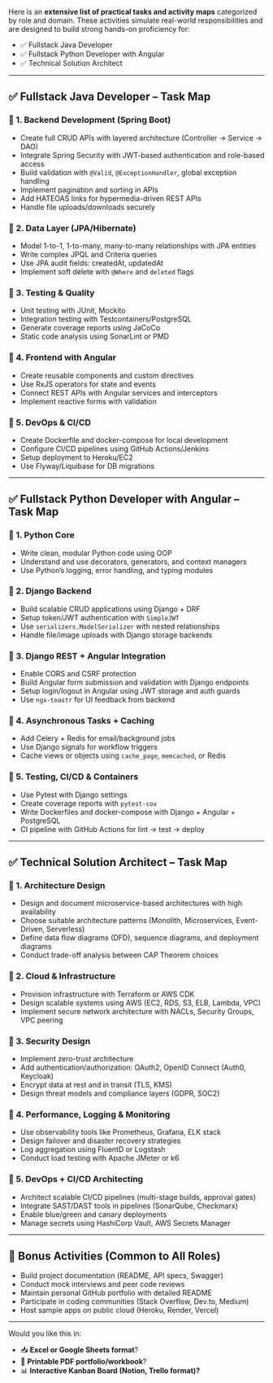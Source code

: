 Here is an **extensive list of practical tasks and activity maps** categorized by role and domain. These activities simulate real-world responsibilities and are designed to build strong hands-on proficiency for:

* ✅ Fullstack Java Developer
* ✅ Fullstack Python Developer with Angular
* ✅ Technical Solution Architect

---

## ✅ **Fullstack Java Developer – Task Map**

### 🔹 1. Backend Development (Spring Boot)

* Create full CRUD APIs with layered architecture (Controller → Service → DAO)
* Integrate Spring Security with JWT-based authentication and role-based access
* Build validation with `@Valid`, `@ExceptionHandler`, global exception handling
* Implement pagination and sorting in APIs
* Add HATEOAS links for hypermedia-driven REST APIs
* Handle file uploads/downloads securely

### 🔹 2. Data Layer (JPA/Hibernate)

* Model 1-to-1, 1-to-many, many-to-many relationships with JPA entities
* Write complex JPQL and Criteria queries
* Use JPA audit fields: createdAt, updatedAt
* Implement soft delete with `@Where` and `deleted` flags

### 🔹 3. Testing & Quality

* Unit testing with JUnit, Mockito
* Integration testing with Testcontainers/PostgreSQL
* Generate coverage reports using JaCoCo
* Static code analysis using SonarLint or PMD

### 🔹 4. Frontend with Angular

* Create reusable components and custom directives
* Use RxJS operators for state and events
* Connect REST APIs with Angular services and interceptors
* Implement reactive forms with validation

### 🔹 5. DevOps & CI/CD

* Create Dockerfile and docker-compose for local development
* Configure CI/CD pipelines using GitHub Actions/Jenkins
* Setup deployment to Heroku/EC2
* Use Flyway/Liquibase for DB migrations

---

## ✅ **Fullstack Python Developer with Angular – Task Map**

### 🔹 1. Python Core

* Write clean, modular Python code using OOP
* Understand and use decorators, generators, and context managers
* Use Python’s logging, error handling, and typing modules

### 🔹 2. Django Backend

* Build scalable CRUD applications using Django + DRF
* Setup token/JWT authentication with `SimpleJWT`
* Use `serializers.ModelSerializer` with nested relationships
* Handle file/image uploads with Django storage backends

### 🔹 3. Django REST + Angular Integration

* Enable CORS and CSRF protection
* Build Angular form submission and validation with Django endpoints
* Setup login/logout in Angular using JWT storage and auth guards
* Use `ngx-toastr` for UI feedback from backend

### 🔹 4. Asynchronous Tasks + Caching

* Add Celery + Redis for email/background jobs
* Use Django signals for workflow triggers
* Cache views or objects using `cache_page`, `memcached`, or Redis

### 🔹 5. Testing, CI/CD & Containers

* Use Pytest with Django settings
* Create coverage reports with `pytest-cov`
* Write Dockerfiles and docker-compose with Django + Angular + PostgreSQL
* CI pipeline with GitHub Actions for lint → test → deploy

---

## ✅ **Technical Solution Architect – Task Map**

### 🔹 1. Architecture Design

* Design and document microservice-based architectures with high availability
* Choose suitable architecture patterns (Monolith, Microservices, Event-Driven, Serverless)
* Define data flow diagrams (DFD), sequence diagrams, and deployment diagrams
* Conduct trade-off analysis between CAP Theorem choices

### 🔹 2. Cloud & Infrastructure

* Provision infrastructure with Terraform or AWS CDK
* Design scalable systems using AWS (EC2, RDS, S3, ELB, Lambda, VPC)
* Implement secure network architecture with NACLs, Security Groups, VPC peering

### 🔹 3. Security Design

* Implement zero-trust architecture
* Add authentication/authorization: OAuth2, OpenID Connect (Auth0, Keycloak)
* Encrypt data at rest and in transit (TLS, KMS)
* Design threat models and compliance layers (GDPR, SOC2)

### 🔹 4. Performance, Logging & Monitoring

* Use observability tools like Prometheus, Grafana, ELK stack
* Design failover and disaster recovery strategies
* Log aggregation using FluentD or Logstash
* Conduct load testing with Apache JMeter or k6

### 🔹 5. DevOps + CI/CD Architecting

* Architect scalable CI/CD pipelines (multi-stage builds, approval gates)
* Integrate SAST/DAST tools in pipelines (SonarQube, Checkmarx)
* Enable blue/green and canary deployments
* Manage secrets using HashiCorp Vault, AWS Secrets Manager

---

## 📌 Bonus Activities (Common to All Roles)

* Build project documentation (README, API specs, Swagger)
* Conduct mock interviews and peer code reviews
* Maintain personal GitHub portfolio with detailed README
* Participate in coding communities (Stack Overflow, Dev.to, Medium)
* Host sample apps on public cloud (Heroku, Render, Vercel)

---

Would you like this in:

* 📥 **Excel or Google Sheets format**?
* 📘 **Printable PDF portfolio/workbook**?
* 📊 **Interactive Kanban Board (Notion, Trello format)?**
